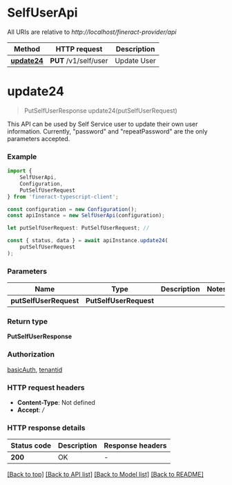 # SelfUserApi

All URIs are relative to *http://localhost/fineract-provider/api*

|Method | HTTP request | Description|
|------------- | ------------- | -------------|
|[**update24**](#update24) | **PUT** /v1/self/user | Update User|

# **update24**
> PutSelfUserResponse update24(putSelfUserRequest)

This API can be used by Self Service user to update their own user information. Currently, \"password\" and \"repeatPassword\" are the only parameters accepted.

### Example

```typescript
import {
    SelfUserApi,
    Configuration,
    PutSelfUserRequest
} from 'fineract-typescript-client';

const configuration = new Configuration();
const apiInstance = new SelfUserApi(configuration);

let putSelfUserRequest: PutSelfUserRequest; //

const { status, data } = await apiInstance.update24(
    putSelfUserRequest
);
```

### Parameters

|Name | Type | Description  | Notes|
|------------- | ------------- | ------------- | -------------|
| **putSelfUserRequest** | **PutSelfUserRequest**|  | |


### Return type

**PutSelfUserResponse**

### Authorization

[basicAuth](../README.md#basicAuth), [tenantid](../README.md#tenantid)

### HTTP request headers

 - **Content-Type**: Not defined
 - **Accept**: */*


### HTTP response details
| Status code | Description | Response headers |
|-------------|-------------|------------------|
|**200** | OK |  -  |

[[Back to top]](#) [[Back to API list]](../README.md#documentation-for-api-endpoints) [[Back to Model list]](../README.md#documentation-for-models) [[Back to README]](../README.md)

